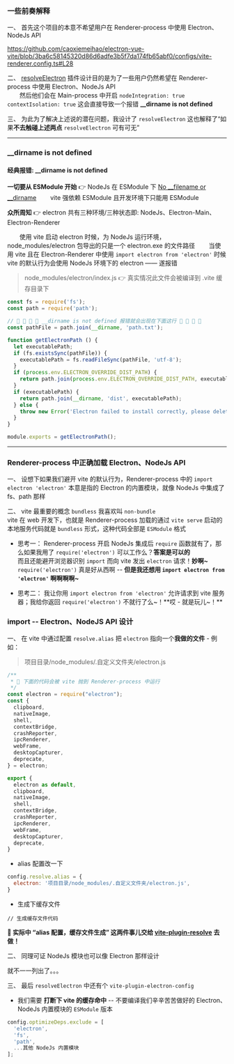 ### 一些前奏解释

一、 首先这个项目的本意不希望用户在 Renderer-process 中使用 Electron、NodeJs API

https://github.com/caoxiemeihao/electron-vue-vite/blob/3ba6c58145320d86d6adfe3b5f7da174fb65abf0/configs/vite-renderer.config.ts#L28

二、 [resolveElectron](https://github.com/caoxiemeihao/electron-vue-vite/blob/3ba6c58145320d86d6adfe3b5f7da174fb65abf0/configs/vite-renderer.config.ts#L28) 插件设计目的是为了一些用户仍然希望在 Renderer-process 中使用 Electron、NodeJs API  
&emsp;&emsp;然后他们会在 Main-process 中开启 `nodeIntegration: true` `contextIsolation: true` 这会直接导致一个报错 **__dirname is not defined**

三、 为此为了解决上述说的潜在问题，我设计了 `resolveElectron` 这也解释了“如果**不去触碰上述两点** `resolveElectron` 可有可无”

---

### __dirname is not defined

#### 经典报错: __dirname is not defined

**一切要从 ESModule 开始** 👉 NodeJs 在 ESModule 下 [No __filename or __dirname](https://nodejs.org/dist/latest-v16.x/docs/api/esm.html#no-__filename-or-__dirname)
&emsp;&emsp;vite 强依赖 ESModule 且开发环境下只能用 ESModule

**众所周知** 👉 electron 共有三种环境/三种状态即: NodeJs、Electron-Main、Electron-Renderer

&emsp;&emsp;使用 vite 启动 electron 时候，为 NodeJs 运行环境，node_modules/electron 包导出的只是一个 electron.exe 的文件路径
&emsp;&emsp;当使用 vite 且在 Electron-Renderer 中使用 `import electron from 'electron'` 时候 vite 的默认行为会使用 NodeJs 环境下的 electron —— 遂报错  

> node_modules/electron/index.js 👉 真实情况此文件会被编译到 .vite 缓存目录下

  ```js
  const fs = require('fs');
  const path = require('path');

  // 🐞 🐞 🐞 🐞 __dirname is not defined 报错就会出现在下面这行 🐛 🐛 🐛 🐛
  const pathFile = path.join(__dirname, 'path.txt');

  function getElectronPath () {
    let executablePath;
    if (fs.existsSync(pathFile)) {
      executablePath = fs.readFileSync(pathFile, 'utf-8');
    }
    if (process.env.ELECTRON_OVERRIDE_DIST_PATH) {
      return path.join(process.env.ELECTRON_OVERRIDE_DIST_PATH, executablePath || 'electron');
    }
    if (executablePath) {
      return path.join(__dirname, 'dist', executablePath);
    } else {
      throw new Error('Electron failed to install correctly, please delete node_modules/electron and try installing again');
    }
  }

  module.exports = getElectronPath();
  ```

---

### Renderer-process 中正确加载 Electron、NodeJs API

一、 设想下如果我们避开 vite 的默认行为，Renderer-process 中的 `import electron 'electron'` 本意是指的 Electron 的内置模块，就像 NodeJs 中集成了 fs、path 那样

二、 vite 最重要的概念 `bundless` 我喜欢叫 `non-bundle`  
vite 在 web 开发下，也就是 Renderer-process 加载的通过 `vite serve` 启动的本地服务代码就是 `bundless` 形式，这种代码全部是 `ESModule` 格式  

- 思考一：
Renderer-process 开启 NodeJs 集成后 `require` 函数就有了，那么如果我用了  `require('electron')` 可以工作么？**答案是可以的**  
而且还能避开浏览器识别 `import` 而向 vite 发出 `electron` 请求！**妙啊~**  
`require('electron')` 真是好从西啊 -- **但是我还想用 `import electron from 'electron'` 啊啊啊啊~**

- 思考二：
我让你用 `import electron from 'electron'` 允许请求到 vite 服务器；我给你返回 `require('electron')` 不就行了么~！**哎 - 就是玩儿~！**  

### import -- Electron、NodeJS API 设计

一、 在 vite 中通过配置 `resolve.alias` 把 `electron` 指向一个**我做的文件** -  例如：

> 项目目录/node_modules/.自定义文件夹/electron.js

  ```js
  /**
   * 🚧 下面的代码会被 vite 抛到 Renderer-process 中运行
   */
  const electron = require("electron");
  const {
    clipboard,
    nativeImage,
    shell,
    contextBridge,
    crashReporter,
    ipcRenderer,
    webFrame,
    desktopCapturer,
    deprecate,
  } = electron;

  export {
    electron as default,
    clipboard,
    nativeImage,
    shell,
    contextBridge,
    crashReporter,
    ipcRenderer,
    webFrame,
    desktopCapturer,
    deprecate,
  }

  ```

  * alias 配置改一下

  ```js
  config.resolve.alias = {
    electron: '项目目录/node_modules/.自定义文件夹/electron.js',
  }
  ```

  * 生成下缓存文件

  ```
  // 生成缓存文件代码
  ```

  **🚧 实际中 “alias 配置，缓存文件生成” 这两件事儿交给 [vite-plugin-resolve](https://www.npmjs.com/package/vite-plugin-resolve) 去做！**

二、 同理可证 NodeJs 模块也可以像 Electron 那样设计

  就不一一列出了。。。

三、 最后 `resolveElectron` 中还有个 `vite-plugin-electron-config`

- 我们需要 **打断下 vite 的缓存命中** -- 不要编译我们辛辛苦苦做好的 Electron、NodeJs 内置模块的 `ESModule` 版本

```js
config.optimizeDeps.exclude = [
  'electron',
  'fs',
  'path',
  ...其他 NodeJs 内置模块
];
```
